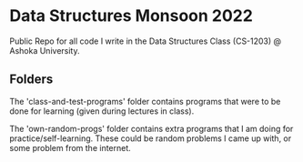 # Data Structures Monsoon 2022
Public Repo for all code I write in the Data Structures Class (CS-1203) @ Ashoka University. 

## Folders
The 'class-and-test-programs' folder contains programs that were to be done for learning (given during lectures in class).

The 'own-random-progs' folder contains extra programs that I am doing for practice/self-learning. These could be random problems I came up with, or some problem from the internet.
